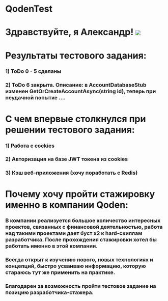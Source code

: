 # QodenTest
# Здравствуйте, я Александр! ![](https://github.com/blackcater/blackcater/raw/main/images/Hi.gif) 

# Результаты тестового задания: 
### 1) ToDo 0 - 5 сделаны 
### 2) ToDo 6 закрыта. Описание: в AccountDatabaseStub изменен GetOrCreateAccountAsync(string id), теперь при неудачной попытке .... 

# С чем впервые столкнулся при решении тестового задания: 
### 1) Работа с cockies 
### 2) Авторизация на базе JWT токена из cookies
### 3) Кэш веб-приложения (хочу поработать с Redis)

# Почему хочу пройти стажировку именно в компании Qoden:
### В компании реализуется большое количество интересных проектов, связанных с финансовой деятельностью, работа над такими проектами дает буст x2 к hard-скиллам разработчика. После прохождения стажировки хотел бы работать именно в этой компании. 

### Всегда открыт к изучению нового, новых технологиях и концепций, быстро усваиваю информацию, которую стараюсь тут же применить на практике. 
### Благодарен за возможность пройти тестовое задание на позицию разработчика-стажера. 
